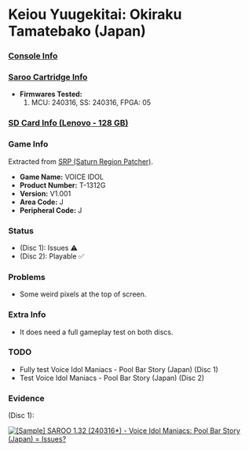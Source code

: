 # Keiou Yuugekitai: Okiraku Tamatebako (Japan)

### [Console Info](../../../../Info/Consoles/VA13/README.md)

### [Saroo Cartridge Info](../../../../Info/Cartridges/RetroGameParadiseStore/1.32F/README.md)

- <b>Firmwares Tested:</b>
  1. MCU: 240316, SS: 240316, FPGA: 05

### [SD Card Info (Lenovo - 128 GB)](../../../../Info/SdCards/Lenovo/128GB/fat32/README.md)

### Game Info

Extracted from [SRP (Saturn Region Patcher)](https://segaxtreme.net/resources/saturn-region-patcher.81/download).

- <b>Game Name:</b> VOICE IDOL
- <b>Product Number:</b> T-1312G
- <b>Version:</b> V1.001
- <b>Area Code:</b> J
- <b>Peripheral Code:</b> J

### Status

- (Disc 1): Issues :warning:
- (Disc 2): Playable :white_check_mark:

### Problems

- Some weird pixels at the top of screen.

### Extra Info

- It does need a full gameplay test on both discs.

### TODO

- Fully test Voice Idol Maniacs - Pool Bar Story (Japan) (Disc 1)
- Test Voice Idol Maniacs - Pool Bar Story (Japan) (Disc 2)

### Evidence

(Disc 1):

[![[Sample] SAROO 1.32 (240316*) - Voice Idol Maniacs: Pool Bar Story (Japan) = Issues?](https://img.youtube.com/vi/CoaZ1aVOXY8/0.jpg)](https://www.youtube.com/watch?v=CoaZ1aVOXY8)
